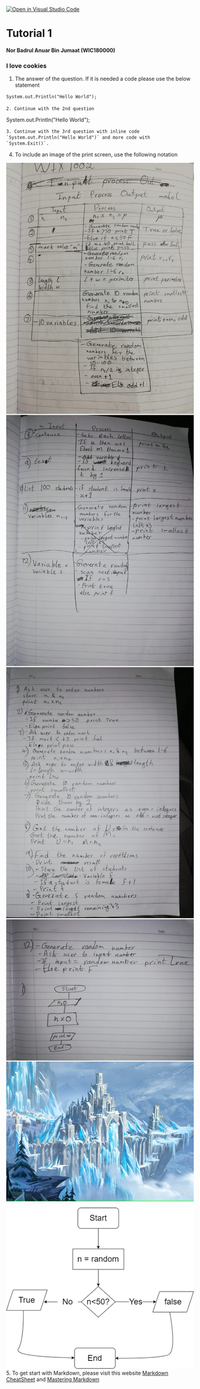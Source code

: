 [![Open in Visual Studio Code](https://classroom.github.com/assets/open-in-vscode-c66648af7eb3fe8bc4f294546bfd86ef473780cde1dea487d3c4ff354943c9ae.svg)](https://classroom.github.com/online_ide?assignment_repo_id=9011859&assignment_repo_type=AssignmentRepo)
# Tutorial 1

#### Nor Badrul Anuar Bin Jumaat (WIC180000)
### I love cookies
1. The answer of the question. If it is needed a code please use the below statement

```
System.out.Println("Hello World");

2. Continue with the 2nd question

```
System.out.Println("Hello World");
```
3. Continue with the 3rd question with inline code `System.out.Println("Hello World")` and more code with `System.Exit()`.
```
4. To include an image of the print screen, use the following notation


![Image Description](d.jpeg)
![Image Description](b.jpeg)
![Image Description](c.jpeg)
![Image Description](a.jpeg)
![Image Description](Banner_ElementIce.jpg)


![](2.png)
<br />
5. To get start with Markdown, please visit this website [Markdown CheatSheet](https://github.com/adam-p/markdown-here/wiki/Markdown-Cheatsheet) and [Mastering Markdown](https://guides.github.com/features/mastering-markdown/)
